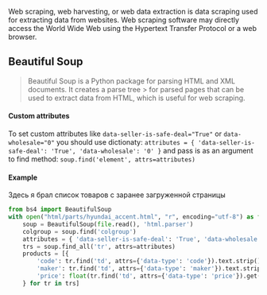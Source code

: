 Web scraping, web harvesting, or web data extraction is data scraping used for extracting data from websites. Web scraping software may directly access the World Wide Web using the Hypertext Transfer Protocol or a web browser.

## Beautiful Soup

>Beautiful Soup is a Python package for parsing HTML and XML documents. It creates a parse tree > for parsed pages that can be used to extract data from HTML, which is useful for web scraping.

#### Custom attributes

To set custom attributes like `data-seller-is-safe-deal="True"` or `data-wholesale="0"` you should use dictionaty: 
`attributes = { 'data-seller-is-safe-deal': 'True', 'data-wholesale': '0' }`
and pass is as an argument to find method:
`soup.find('element', attrs=attributes)`

#### Example

Здесь я брал список товаров с заранее загруженной страницы
```python
from bs4 import BeautifulSoup
with open("html/parts/hyundai_accent.html", "r", encoding="utf-8") as file:
    soup = BeautifulSoup(file.read(), 'html.parser')
    colgroup = soup.find('colgroup')
    attributes = { 'data-seller-is-safe-deal': 'True', 'data-wholesale': '0' }
    trs = soup.find_all('tr', attrs=attributes)
    products = [{
        'code': tr.find('td', attrs={'data-type': 'code'}).text.strip(),
        'maker': tr.find('td', attrs={'data-type': 'maker'}).text.strip(),
        'price': float(tr.find('td', attrs={'data-type': 'price'}).get('data-value'))
    } for tr in trs]
```
